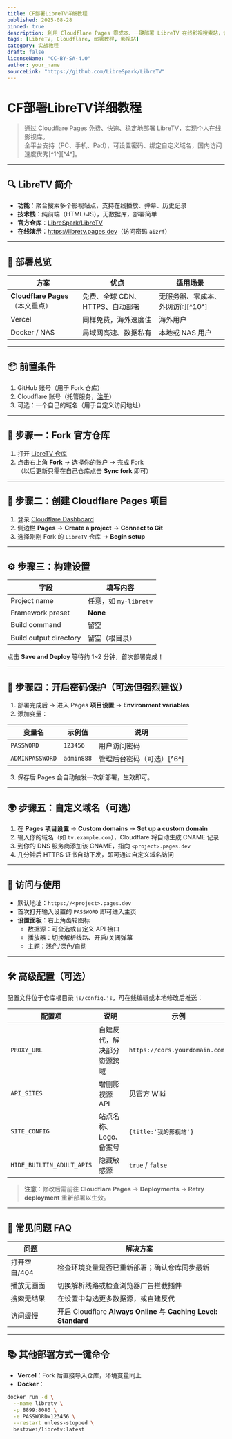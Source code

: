 ```yaml
---
title: CF部署LibreTV详细教程
published: 2025-08-28
pinned: true
description: 利用 Cloudflare Pages 零成本、一键部署 LibreTV 在线影视搜索站，含自定义域名、密码保护及常见问题排查。
tags: [LibreTV, Cloudflare, 部署教程, 影视站]
category: 实战教程
draft: false
licenseName: "CC-BY-SA-4.0"
author: your_name
sourceLink: "https://github.com/LibreSpark/LibreTV"
---
```


# CF部署LibreTV详细教程

> 通过 Cloudflare Pages 免费、快速、稳定地部署 LibreTV，实现个人在线影视库。  
> 全平台支持（PC、手机、Pad），可设置密码、绑定自定义域名，国内访问速度优秀[^1^][^4^]。

---

## 🔍 LibreTV 简介

- **功能**：聚合搜索多个影视站点，支持在线播放、弹幕、历史记录  
- **技术栈**：纯前端（HTML+JS），无数据库，部署简单  
- **官方仓库**：[LibreSpark/LibreTV](https://github.com/LibreSpark/LibreTV)  
- **在线演示**：<https://libretv.pages.dev>（访问密码 `aizrf`）

---

## 🚀 部署总览

| 方案 | 优点 | 适用场景 |
|---|---|---|
| **Cloudflare Pages**（本文重点） | 免费、全球 CDN、HTTPS、自动部署 | 无服务器、零成本、外网访问[^10^] |
| Vercel | 同样免费，海外速度佳 | 海外用户 |
| Docker / NAS | 局域网高速、数据私有 | 本地或 NAS 用户 |

---

## 📦 前置条件

1. GitHub 账号（用于 Fork 仓库）  
2. Cloudflare 账号（托管服务，[注册](https://dash.cloudflare.com/sign-up)）  
3. 可选：一个自己的域名（用于自定义访问地址）

---

## 🚧 步骤一：Fork 官方仓库

1. 打开 [LibreTV 仓库](https://github.com/LibreSpark/LibreTV)  
2. 点击右上角 **Fork** → 选择你的账户 → 完成 Fork  
   （以后更新只需在自己仓库点击 **Sync fork** 即可）

---

## 🚧 步骤二：创建 Cloudflare Pages 项目

1. 登录 [Cloudflare Dashboard](https://dash.cloudflare.com)  
2. 侧边栏 **Pages** → **Create a project** → **Connect to Git**  
3. 选择刚刚 Fork 的 `LibreTV` 仓库 → **Begin setup**

---

## ⚙️ 步骤三：构建设置

| 字段 | 填写内容 |
|---|---|
| Project name | 任意，如 `my-libretv` |
| Framework preset | **None** |
| Build command | 留空 |
| Build output directory | 留空（根目录） |

点击 **Save and Deploy** 等待约 1~2 分钟，首次部署完成！

---

## 🔐 步骤四：开启密码保护（可选但强烈建议）

1. 部署完成后 → 进入 Pages **项目设置** → **Environment variables**  
2. 添加变量：

| 变量名 | 示例值 | 说明 |
|---|---|---|
| `PASSWORD` | `123456` | 用户访问密码 |
| `ADMINPASSWORD` | `admin888` | 管理后台密码（可选）[^6^] |

3. 保存后 Pages 会自动触发一次新部署，生效即可。

---

## 🌍 步骤五：自定义域名（可选）

1. 在 **Pages 项目设置** → **Custom domains** → **Set up a custom domain**  
2. 输入你的域名（如 `tv.example.com`），Cloudflare 将自动生成 CNAME 记录  
3. 到你的 DNS 服务商添加该 CNAME，指向 `<project>.pages.dev`  
4. 几分钟后 HTTPS 证书自动下发，即可通过自定义域名访问

---

## 🎯 访问与使用

- 默认地址：`https://<project>.pages.dev`  
- 首次打开输入设置的 `PASSWORD` 即可进入主页  
- **设置面板**：右上角齿轮图标  
  - 数据源：可全选或自定义 API 接口  
  - 播放器：切换解析线路、开启/关闭弹幕  
  - 主题：浅色/深色/自动

---

## 🛠️ 高级配置（可选）

配置文件位于仓库根目录 `js/config.js`，可在线编辑或本地修改后推送：

| 配置项 | 说明 | 示例 |
|---|---|---|
| `PROXY_URL` | 自建反代，解决部分资源跨域 | `https://cors.yourdomain.com/` |
| `API_SITES` | 增删影视源 API | 见官方 Wiki |
| `SITE_CONFIG` | 站点名称、Logo、备案号 | `{title:'我的影视站'}` |
| `HIDE_BUILTIN_ADULT_APIS` | 隐藏敏感源 | `true` / `false` |

> **注意**：修改后需前往 **Cloudflare Pages** → **Deployments** → **Retry deployment** 重新部署以生效。

---

## 🐛 常见问题 FAQ

| 问题 | 解决方案 |
|---|---|
| 打开空白/404 | 检查环境变量是否已重新部署；确认仓库同步最新 |
| 播放无画面 | 切换解析线路或检查浏览器广告拦截插件 |
| 搜索无结果 | 在设置中勾选更多数据源，或自建反代 |
| 访问缓慢 | 开启 Cloudflare **Always Online** 与 **Caching Level: Standard** |

---

## 📚 其他部署方式一键命令

- **Vercel**：Fork 后直接导入仓库，环境变量同上  
- **Docker**：

```bash
docker run -d \
  --name libretv \
  -p 8899:8080 \
  -e PASSWORD=123456 \
  --restart unless-stopped \
  bestzwei/libretv:latest
